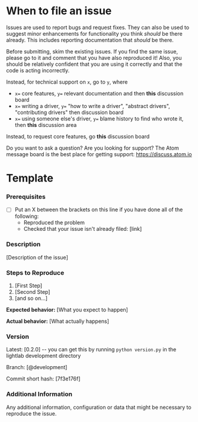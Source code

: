 # When to file an issue
Issues are used to report bugs and request fixes. They can also be used to suggest minor enhancements for functionality you think _should_ be there already. This includes reporting documentation that _should_ be there.

Before submitting, skim the existing issues. If you find the same issue, please go to it and comment that you have also reproduced it! Also, you should be relatively confident that you are using it correctly and that the code is acting incorrectly. 

Instead, for technical support on `x`, go to `y`, where
* `x=` core features, `y=` relevant documentation and then __this__ discussion board
* `x=` writing a driver, `y=` "how to write a driver", "abstract drivers", "contributing drivers" then discussion board
* `x=` using someone else's driver, `y=` blame history to find who wrote it, then __this__ discussion area

Instead, to request core features, go __this__ discussion board


Do you want to ask a question? Are you looking for support? The Atom message board is the best place for getting support: https://discuss.atom.io

# Template
### Prerequisites

* [ ] Put an X between the brackets on this line if you have done all of the following:
    * Reproduced the problem 
    * Checked that your issue isn't already filed: [link]

### Description

[Description of the issue]

### Steps to Reproduce

1. [First Step]
2. [Second Step]
3. [and so on...]

**Expected behavior:** [What you expect to happen]

**Actual behavior:** [What actually happens]

### Version
Latest: [0.2.0] -- you can get this by running `python version.py` in the lightlab development directory

Branch: [@development]

Commit short hash: [7f3e176f]

### Additional Information
Any additional information, configuration or data that might be necessary to reproduce the issue.
